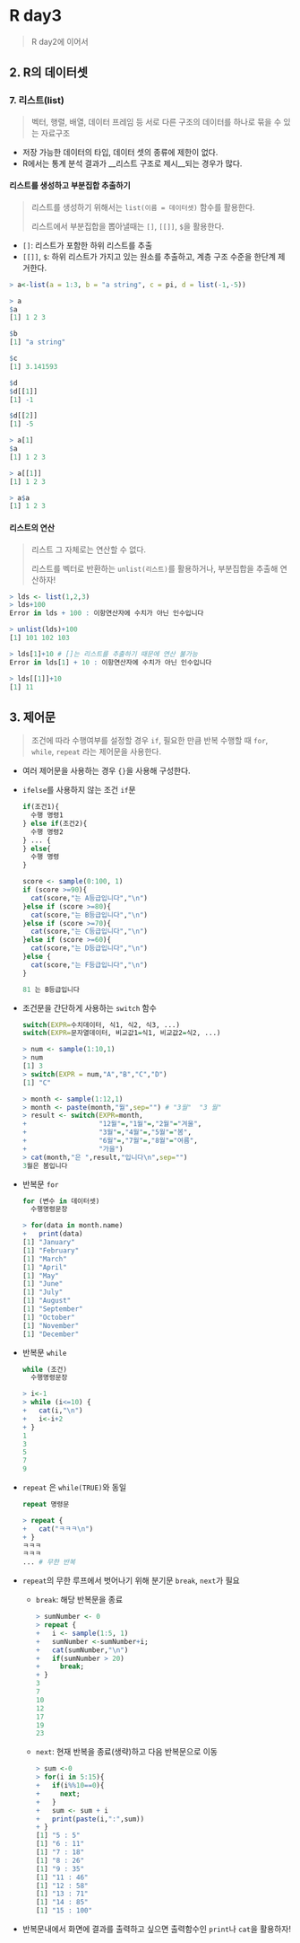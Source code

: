 # R day3

> R day2에 이어서

## 2. R의 데이터셋

### 7. 리스트(list)

> 벡터, 행렬, 배열, 데이터 프레임 등 서로 다른 구조의 데이터를 하나로 묶을 수 있는 자료구조

- 저장 가능한 데이터의 타입, 데이터 셋의 종류에 제한이 없다.
- R에서는 통계 분석 결과가 __리스트 구조로 제시__되는 경우가 많다.



#### 리스트를 생성하고 부분집합 추출하기

> 리스트를 생성하기 위해서는 `list(이름 = 데이터셋)` 함수를 활용한다.
>
> 리스트에서 부분집합을 뽑아낼때는 `[]`, `[[]]`, `$`을 활용한다.

- `[]`: 리스트가 포함한 하위 리스트를 추출
- `[[]]`, `$`: 하위 리스트가 가지고 있는 원소를 추출하고, 계층 구조 수준을 한단계 제거한다.

```R
> a<-list(a = 1:3, b = "a string", c = pi, d = list(-1,-5))

> a
$a
[1] 1 2 3

$b
[1] "a string"

$c
[1] 3.141593

$d
$d[[1]]
[1] -1

$d[[2]]
[1] -5

> a[1]
$a
[1] 1 2 3

> a[[1]]
[1] 1 2 3

> a$a
[1] 1 2 3
```



#### 리스트의 연산

> 리스트 그 자체로는 연산할 수 없다.
>
> 리스트를 벡터로 반환하는 `unlist(리스트)`를 활용하거나, 부분집합을 추출해 연산하자!

```R
> lds <- list(1,2,3) 
> lds+100
Error in lds + 100 : 이항연산자에 수치가 아닌 인수입니다

> unlist(lds)+100
[1] 101 102 103

> lds[1]+10 # []는 리스트를 추출하기 때문에 연산 불가능
Error in lds[1] + 10 : 이항연산자에 수치가 아닌 인수입니다

> lds[[1]]+10
[1] 11
```



## 3. 제어문

> 조건에 따라 수행여부를 설정할 경우 `if`, 필요한 만큼 반복 수행할 때 `for`, `while`, `repeat` 라는 제어문을 사용한다.

- 여러 제어문을 사용하는 경우 `{}`을 사용해 구성한다.

- `ifelse`를 사용하지 않는 조건 `if`문

  ```R
  if(조건1){
  	수행 명령1
  } else if(조건2){
  	수행 명령2
  } ... {
  } else{
  	수행 명령
  }
  ```

  ```R
  score <- sample(0:100, 1)
  if (score >=90){
    cat(score,"는 A등급입니다","\n")
  }else if (score >=80){
    cat(score,"는 B등급입니다","\n")
  }else if (score >=70){
    cat(score,"는 C등급입니다","\n")
  }else if (score >=60){
    cat(score,"는 D등급입니다","\n")
  }else {
    cat(score,"는 F등급입니다","\n")
  }
  
  81 는 B등급입니다 
  ```

  

- 조건문을 간단하게 사용하는 `switch` 함수

  ```R
  switch(EXPR=수치데이터, 식1, 식2, 식3, ...)
  switch(EXPR=문자열데이터, 비교값1=식1, 비교값2=식2, ...)
  ```

  ```R
  > num <- sample(1:10,1)
  > num
  [1] 3
  > switch(EXPR = num,"A","B","C","D")
  [1] "C"
  
  > month <- sample(1:12,1)
  > month <- paste(month,"월",sep="") # "3월"  "3 월"
  > result <- switch(EXPR=month,
  +                  "12월"=,"1월"=,"2월"="겨울",
  +                  "3월"=,"4월"=,"5월"="봄",
  +                  "6월"=,"7월"=,"8월"="여름",
  +                  "가을")
  > cat(month,"은 ",result,"입니다\n",sep="")
  3월은 봄입니다
  ```



- 반복문 `for`

  ```R
  for (변수 in 데이터셋)
  	수행명령문장
  ```

  ```R
  > for(data in month.name) 
  +   print(data)
  [1] "January"
  [1] "February"
  [1] "March"
  [1] "April"
  [1] "May"
  [1] "June"
  [1] "July"
  [1] "August"
  [1] "September"
  [1] "October"
  [1] "November"
  [1] "December"
  ```

- 반복문 `while`

  ```R
  while (조건)
  	수행명령문장
  ```

  ```R
  > i<-1
  > while (i<=10) {
  +   cat(i,"\n")
  +   i<-i+2
  + }
  1 
  3 
  5 
  7 
  9 
  ```

- `repeat` 은 `while(TRUE)`와 동일

  ```R
  repeat 명령문
  ```

  ```R
  > repeat {
  +   cat("ㅋㅋㅋ\n")
  + }
  ㅋㅋㅋ
  ㅋㅋㅋ
  ... # 무한 반복
  ```

- `repeat`의 무한 루프에서 벗어나기 위해 분기문 `break`, `next`가 필요

  - `break`: 해당 반복문을 종료

    ```R
    > sumNumber <- 0
    > repeat { 
    +   i <- sample(1:5, 1) 
    +   sumNumber <-sumNumber+i; 
    +   cat(sumNumber,"\n")
    +   if(sumNumber > 20)
    +     break;
    + }
    3 
    7 
    10 
    12 
    17 
    19 
    23 
    ```

  - `next`: 현재 반복을 종료(생략)하고 다음 반복문으로 이동

    ```R
    > sum <-0
    > for(i in 5:15){
    +   if(i%%10==0){
    +     next;
    +   }
    +   sum <- sum + i
    +   print(paste(i,":",sum))
    + }
    [1] "5 : 5"
    [1] "6 : 11"
    [1] "7 : 18"
    [1] "8 : 26"
    [1] "9 : 35"
    [1] "11 : 46"
    [1] "12 : 58"
    [1] "13 : 71"
    [1] "14 : 85"
    [1] "15 : 100"
    ```

- 반복문내에서 화면에 결과를 출력하고 싶으면 출력함수인 `print`나 `cat`을 활용하자!

